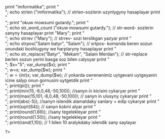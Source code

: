 <html>
<head>
<title>PHP gaytalama</title>
</head>
<body>
<?php

print "imformatika";
print "<br>";
echo strlen ("imformatika");
// strlen-sozlerin uzynlygyny hasaplayar
print "<br>";
print "okuw mowsumi gutardy.";
print "<br>";
echo str_word_count ("okuw mowsumi gutardy.");
// str-word- sozlerin sanyny hasaplayar
print "Mary";
print "<br>";
echo strrev ("Mary");
// strrev- sozi terslikgan yazyar
print "<br>";
echo strpos("Salam  batyr", "Salam");
// srtpos- komanda beren  sozun onundaki boshlugyny we harplaryny  hasaplayar
print "<br>";
echo str_replace("Batyr", "Mekam", "Salam Merdan");
// str-replace berlen sozun yerini basga soz bilen calysyar
print "<br>";
$x="5";
var_dump($x);
print "<br>";
$w=$x;
var_dump($w);
print "<br>";
$w=(int)$x;
var_dump($w); 
// yokarda owrenenimiz uytgevani uytgeyanin icine salyp onun gornusini uytgetdik
print "<br>";
print(pi());
print "<br>";
print(min(15,-8,0,48,-50,100));
//sanyn in kicisini cykaryar
print "<br>";
print(max(15,101,-8,0,48,-50,100));
// sanyn in ulusyny cykaryar
print "<br>";
print(abs(-5));
//sanyn islendik alamatdaky sanlary + edip cykaryar
print "<br>";
print(sqrt(64));
// sanyn kokini alyar
print "<br>";
print(round(1.69));
//sany tegelekleyar
print "<br>";
print(round(1.50));
//sany tegelekleyar
print "<br>";
print(rand(1,10));
// 1 bilen 10 aralykdaky islendik sany saylayar







?>

</body>
</html>




















     
